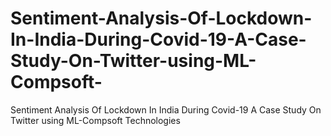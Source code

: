 # Sentiment-Analysis-Of-Lockdown-In-India-During-Covid-19-A-Case-Study-On-Twitter-using-ML-Compsoft-
Sentiment Analysis Of Lockdown In India During Covid-19 A Case Study On  Twitter using ML-Compsoft Technologies
